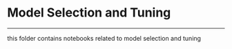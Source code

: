 # Model Selection and Tuning
---
this folder contains notebooks related to model selection and tuning
